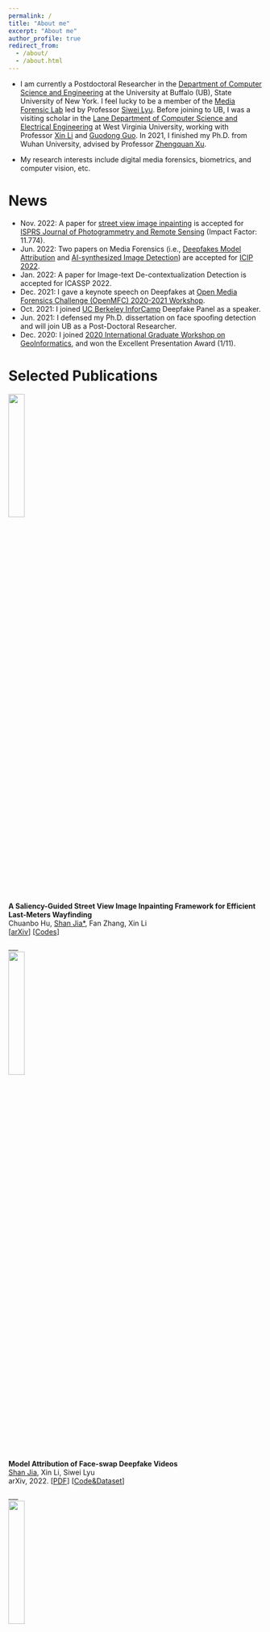 ```yaml
---
permalink: /
title: "About me"
excerpt: "About me"
author_profile: true
redirect_from: 
  - /about/
  - /about.html
---
```


* I am currently a Postdoctoral Researcher in the [Department of Computer Science and Engineering](https://engineering.buffalo.edu/computer-science-engineering/about-us.html) at the University at Buffalo (UB), State University of New York. I feel lucky to be a member of the [Media Forensic Lab](https://ubmdfl.cse.buffalo.edu/) led by Professor [Siwei Lyu](https://cse.buffalo.edu/~siweilyu/index.html). Before joining to UB, I was a visiting scholar in the [Lane Department of Computer Science and Electrical Engineering](https://lcsee.statler.wvu.edu/) at West Virginia University, working with Professor [Xin Li](https://xinli.faculty.wvu.edu/) and [Guodong Guo](https://directory.statler.wvu.edu/faculty-staff-directory/guodong-guo). In 2021, I finished my Ph.D. from Wuhan University, advised by Professor [Zhengquan Xu](https://www.researchgate.net/profile/Zhengquan-Xu). 

* My research interests include digital media forensics, biometrics, and computer vision, etc.

News
======
* Nov. 2022: A paper for [street view image inpainting](https://arxiv.org/pdf/2205.06934.pdf) is accepted for [ISPRS Journal of Photogrammetry and Remote Sensing](https://www.sciencedirect.com/journal/isprs-journal-of-photogrammetry-and-remote-sensing) (Impact Factor: 11.774).
* Jun. 2022: Two papers on Media Forensics (i.e., [Deepfakes Model Attribution](https://ieeexplore.ieee.org/document/9897972) and [AI-synthesized Image Detection](https://ieeexplore.ieee.org/document/9897820)) are accepted for [ICIP 2022](https://cmsworkshops.com/ICIP2022/view_session.php?SessionID=1074).
* Jan. 2022: A paper for Image-text De-contextualization Detection is accepted for ICASSP 2022.
* Dec. 2021: I gave a keynote speech on Deepfakes at [Open Media Forensics Challenge (OpenMFC) 2020-2021 Workshop](https://mfc.nist.gov/workshop).
* Oct. 2021: I joined [UC Berkeley InforCamp](https://infocamp.ischool.berkeley.edu/) Deepfake Panel as a speaker.
* Jun. 2021: I defensed my Ph.D. dissertation on face spoofing detection and will join UB as a Post-Doctoral Researcher.
* Dec. 2020: I joined [2020 International Graduate Workshop on GeoInformatics](http://www.lmars.whu.edu.cn/Upload/1608014392.pdf), and won the Excellent Presentation Award (1/11).

Selected Publications
======
<div class="row">
  <div class="column left">
    <img align="left" width="25%" src="https://shanface33.github.io/images/SJ_SV.jpg?raw=true">  
  </div>
  <div class="column middle">&nbsp;</div>
  <div class="column right">
    <p>
      <strong>A Saliency-Guided Street View Image Inpainting Framework for Efficient Last-Meters Wayfinding</strong><br/>
      Chuanbo Hu, <u>Shan Jia*</u>, Fan Zhang, Xin Li<br/>
     [<a href="https://arxiv.org/pdf/2205.06934.pdf">arXiv</a>]  [<a href="[https://arxiv.org/pdf/2205.06934.pdf](https://github.com/cbhu523/saliency_last_way_finding)">Codes</a>]
    </p>
  </div>
</div>
___

<div class="row">
  <div class="column left">
    <img align="left" width="25%" src="https://shanface33.github.io/images/SJ_DF.jpg?raw=true">  
  </div>
  <div class="column middle">&nbsp;</div>
  <div class="column right">
    <p>
      <strong>Model Attribution of Face-swap Deepfake Videos</strong><br/>
      <u>Shan Jia</u>, Xin Li, Siwei Lyu<br/>
      arXiv, 2022.
     [<a href="https://arxiv.org/pdf/2202.12951.pdf">PDF</a>]
      [<a href="https://github.com/shanface33/Deepfake_Model_Attribution">Code&Dataset</a>]
    </p>
  </div>
</div>
___

<div class="row">
  <div class="column left">
    <img align="left" width="25%" src="https://shanface33.github.io/images/SJ_DE.jpg?raw=true">  
  </div>
  <div class="column middle">&nbsp;</div>
  <div class="column right">
    <p>
      <strong>Text-Image De-Contextualization Detection Using Vision-Language Models</strong><br/>
      Mingzhen Huang, <u>Shan Jia</u>, Ming-Ching Chang, Siwei Lyu<br/>
      ICASSP, 2022. [<a href="https://www.albany.edu/faculty/mchang2/files/2022_05_ICASSP_De-Contextualization.pdf">PDF</a>]
    </p>
  </div>
</div>
___

<div class="row">
  <div class="column left">
    <img align="left" width="25%" src="https://shanface33.github.io/images/SJ_FBC.jpg?raw=true">  
  </div>
  <div class="column middle">&nbsp;</div>
  <div class="column right">
    <p>
      <strong>3D Face Anti-spoofing with Factorized Bilinear Coding</strong><br/>
      <u>Shan Jia</u>, Xin Li*, Chuanbo Hu, Guodong Guo, Zhengquan Xu<br/>
      IEEE Transactions on Circuits and Systems for Video Technology (TCSVT), 2020. [<a href="https://arxiv.org/pdf/2005.06514.pdf">PDF</a>]
    </p>
  </div>
</div>
___

<div class="row">
  <div class="column left">
    <img align="left" width="25%" src="https://shanface33.github.io/images/SJ_PR.jpg?raw=true">  
  </div>
  <div class="column middle">&nbsp;</div>
  <div class="column right">
    <p>
      <strong>A Survey on 3D Mask Presentation Attack Detection and Countermeasures</strong><br/>
      <u>Shan Jia</u>, Guodong Guo*, Zhengquan Xu<br/>
      Pattern Recognition, 2020. [<a href="https://par.nsf.gov/servlets/purl/10222085">PDF</a>]
    </p>
  </div>
</div>
___

<div class="row">
  <div class="column left">
    <img align="left" width="25%" src="https://shanface33.github.io/images/SJ_WF.jpg?raw=true">  
  </div>
  <div class="column middle">&nbsp;</div>
  <div class="column right">
    <p>
      <strong>A Database for Face Presentation Attack Using Wax Figure Faces</strong><br/>
      <u>Shan Jia</u>, Chuanbo Hu, Guodong Guo, Zhengquan Xu<br/>
      International Conference on Image Analysis and Processing (ICIAP), 2019.
     [<a href="https://arxiv.org/pdf/1906.11900.pdf?ref=https://githubhelp.com">PDF</a>]
      [<a href="https://github.com/shanface33/Wax_Figure_Face_DB">Dataset</a>]
    </p>
  </div>
</div>
___
<div align="center">
</div>

<div align="center">
<script type="text/javascript" id="clustrmaps" src="//cdn.clustrmaps.com/map_v2.js?cl=ffffff&w=250&t=tt&d=DWq0xRlaIghROAgH6Lr8tmD_XQEZ-bbDoLfqLus2cPc"></script>
</div>

